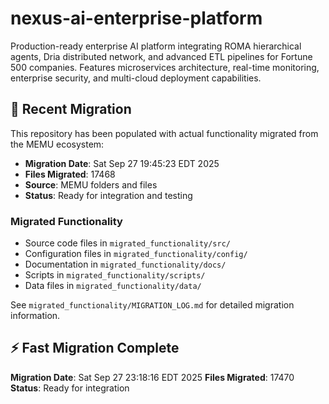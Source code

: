 # nexus-ai-enterprise-platform
Production-ready enterprise AI platform integrating ROMA hierarchical agents, Dria distributed network, and advanced ETL pipelines for Fortune 500 companies. Features microservices architecture, real-time monitoring, enterprise security, and multi-cloud deployment capabilities.

## 🔄 Recent Migration

This repository has been populated with actual functionality migrated from the MEMU ecosystem:

- **Migration Date**: Sat Sep 27 19:45:23 EDT 2025
- **Files Migrated**:    17468
- **Source**: MEMU folders and files
- **Status**: Ready for integration and testing

### Migrated Functionality
- Source code files in `migrated_functionality/src/`
- Configuration files in `migrated_functionality/config/`
- Documentation in `migrated_functionality/docs/`
- Scripts in `migrated_functionality/scripts/`
- Data files in `migrated_functionality/data/`

See `migrated_functionality/MIGRATION_LOG.md` for detailed migration information.


## ⚡ Fast Migration Complete

**Migration Date**: Sat Sep 27 23:18:16 EDT 2025
**Files Migrated**:    17470
**Status**: Ready for integration

